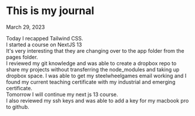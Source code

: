 # This is my journal

March 29, 2023

Today I recapped Tailwind CSS.  
I started a course on NextJS
13  
It's very interesting that they are changing over to the app folder from the pages folder.  
I reviewed my git knowledge and was able to create a dropbox repo to share my projects without transferring the node_modules and taking up dropbox space.
I was able to get my steelwheelgames email working and I found my current teaching certificate with my industrial and emerging certificate.  
Tomorrow I will continue my next js 13 course.  
I also reviewed my ssh keys and was able to add a key for my macbook pro to github.
